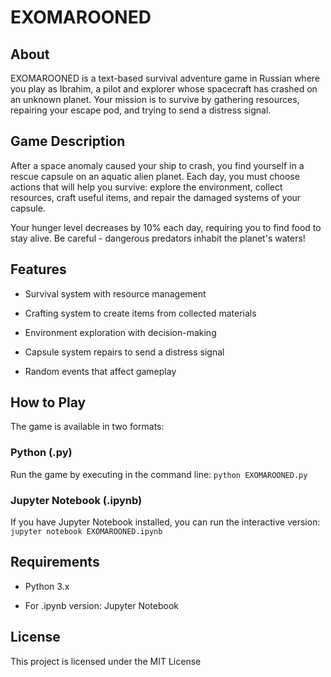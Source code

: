 # EXOMAROONED

## About
EXOMAROONED is a text-based survival adventure game in Russian where you play as Ibrahim, a pilot and explorer whose spacecraft has crashed on an unknown planet. Your mission is to survive by gathering resources, repairing your escape pod, and trying to send a distress signal.

## Game Description
After a space anomaly caused your ship to crash, you find yourself in a rescue capsule on an aquatic alien planet. Each day, you must choose actions that will help you survive: explore the environment, collect resources, craft useful items, and repair the damaged systems of your capsule.

Your hunger level decreases by 10% each day, requiring you to find food to stay alive. Be careful - dangerous predators inhabit the planet's waters!

## Features
- Survival system with resource management
  
- Crafting system to create items from collected materials
  
- Environment exploration with decision-making
  
- Capsule system repairs to send a distress signal
  
- Random events that affect gameplay

## How to Play
The game is available in two formats:

### Python (.py)
Run the game by executing in the command line:
```python EXOMAROONED.py```

### Jupyter Notebook (.ipynb)
If you have Jupyter Notebook installed, you can run the interactive version:
```jupyter notebook EXOMAROONED.ipynb```

## Requirements
- Python 3.x
  
- For .ipynb version: Jupyter Notebook

## License
This project is licensed under the MIT License
